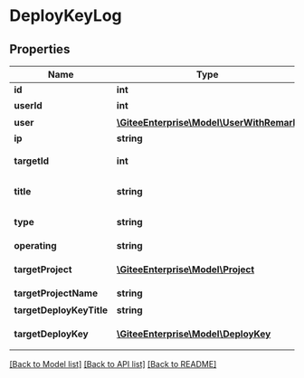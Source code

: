 # DeployKeyLog

## Properties
Name | Type | Description | Notes
------------ | ------------- | ------------- | -------------
**id** | **int** | ID | [optional] 
**userId** | **int** | 用户ID | [optional] 
**user** | [**\GiteeEnterprise\Model\UserWithRemark**](UserWithRemark.md) | 操作用户 | [optional] 
**ip** | **string** | ip | [optional] 
**targetId** | **int** | 目标操作对象ID | [optional] 
**title** | **string** | 操作对象名称 | [optional] 
**type** | **string** | 操作对象类型 | [optional] 
**operating** | **string** | 操作 | [optional] 
**targetProject** | [**\GiteeEnterprise\Model\Project**](Project.md) | 操作对象：仓库 | [optional] 
**targetProjectName** | **string** | 仓库名称 | [optional] 
**targetDeployKeyTitle** | **string** | 公钥名称 | [optional] 
**targetDeployKey** | [**\GiteeEnterprise\Model\DeployKey**](DeployKey.md) | 操作对象：部署公钥 | [optional] 

[[Back to Model list]](../../README.md#documentation-for-models) [[Back to API list]](../../README.md#documentation-for-api-endpoints) [[Back to README]](../../README.md)


